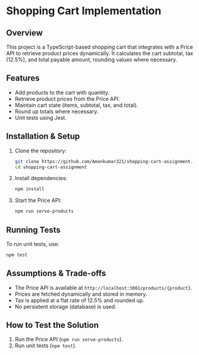 # Shopping Cart Implementation

## Overview
This project is a TypeScript-based shopping cart that integrates with a Price API to retrieve product prices dynamically. It calculates the cart subtotal, tax (12.5%), and total payable amount, rounding values where necessary.

## Features
- Add products to the cart with quantity.
- Retrieve product prices from the Price API.
- Maintain cart state (items, subtotal, tax, and total).
- Round up totals where necessary.
- Unit tests using Jest.

## Installation & Setup
1. Clone the repository:
   ```sh
   git clone https://github.com/Amankumar321/shopping-cart-assignment.git
   cd shopping-cart-assignment
   ```
2. Install dependencies:
   ```sh
   npm install
   ```
3. Start the Price API:
   ```sh
   npm run serve-products
   ```

## Running Tests
To run unit tests, use:
```sh
npm test
```

## Assumptions & Trade-offs
- The Price API is available at `http://localhost:3001/products/{product}`.
- Prices are fetched dynamically and stored in memory.
- Tax is applied at a flat rate of 12.5% and rounded up.
- No persistent storage (database) is used.

## How to Test the Solution
1. Run the Price API (`npm run serve-products`).
2. Run unit tests (`npm test`).
